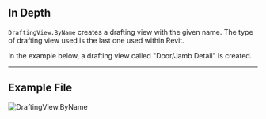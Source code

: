 ## In Depth
`DraftingView.ByName` creates a drafting view with the given name. The type of drafting view used is the last one used within Revit.

In the example below, a drafting view called "Door/Jamb Detail" is created.
___
## Example File

![DraftingView.ByName](./Revit.Elements.Views.DraftingView.ByName_img.jpg)